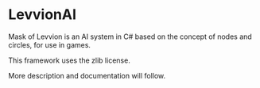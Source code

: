 # LevvionAI
Mask of Levvion is an AI system in C# based on the concept of nodes and circles, for use in games. 


This framework uses the zlib license. 


More description and documentation will follow.
